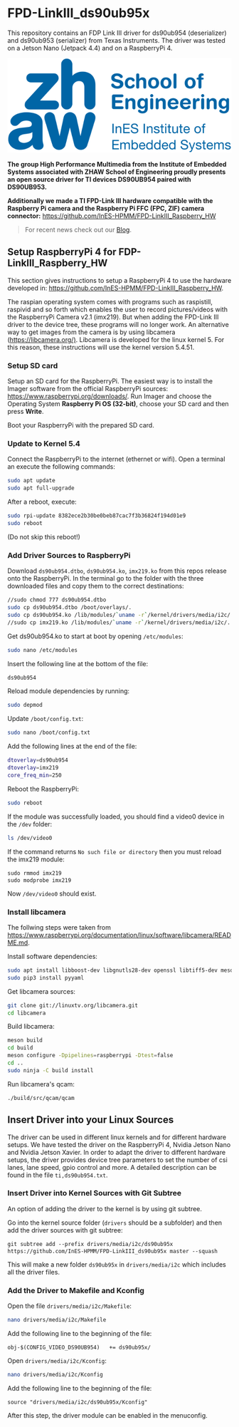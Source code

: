 # FPD-LinkIII_ds90ub95x
This repository contains an FDP Link III driver for ds90ub954 (deserializer) and ds90ub953 (serializer) from Texas Instruments. The driver was tested on a Jetson Nano (Jetpack 4.4) and on a RaspberryPi 4.

[![logo](https://github.com/InES-HPMM/FPD-LinkIII_Raspberry_HW/blob/master/images/ines_logo.png)](https://www.zhaw.ch/en/engineering/institutes-centres/ines/ "Homepage")

__The group High Performance Multimedia from the Institute of Embedded Systems associated with ZHAW School of Engineering proudly presents an open source driver for TI devices DS90UB954 paired with DS90UB953.__

__Additionally we made a TI FPD-Link III hardware compatible with the Raspberry Pi camera and the Raspberry Pi FFC (FPC, ZIF) camera connector:__
<https://github.com/InES-HPMM/FPD-LinkIII_Raspberry_HW>

> For recent news check out our [Blog](https://blog.zhaw.ch/high-performance/).

## Setup RaspberryPi 4 for FDP-LinkIII_Raspberry_HW

This section gives instructions to setup a RaspberryPi 4 to use the hardware developed in: https://github.com/InES-HPMM/FPD-LinkIII_Raspberry_HW. 

The raspian operating system comes with programs such as raspistill, raspivid and so forth which enables the user to record pictures/videos with the RaspberryPi Camera v2.1 (imx219). But when adding the FPD-Link III driver to the device tree, these programs will no longer work. An alternative way to get images from the camera is by using libcamera (<https://libcamera.org/)>. Libcamera is developed for the linux kernel 5. For this reason, these instructions will use the kernel version 5.4.51.

### Setup SD card
Setup an SD card for the RaspberryPi. The easiest way is to install the Imager software from the official RaspberryPi sources: https://www.raspberrypi.org/downloads/. Run Imager and choose the Operating System **Raspberry Pi OS (32-bit)**, choose your SD card and then press **Write**.

Boot your RaspberryPi with the prepared SD card.

### Update to Kernel 5.4

Connect the RaspberryPi to the internet (ethernet or wifi). Open a terminal an execute the following commands:

```bash
sudo apt update
sudo apt full-upgrade
```

After a reboot, execute:

```bash
sudo rpi-update 8382ece2b30be0beb87cac7f3b36824f194d01e9
sudo reboot
```

(Do not skip this reboot!)

### Add Driver Sources to RaspberryPi

Download `ds90ub954.dtbo`, `ds90ub954.ko`, `imx219.ko` from this repos release onto the RaspberryPi. In the terminal go to the folder with the three downloaded files and copy them to the correct destinations:

```bash
//sudo chmod 777 ds90ub954.dtbo
sudo cp ds90ub954.dtbo /boot/overlays/.
sudo cp ds90ub954.ko /lib/modules/`uname -r`/kernel/drivers/media/i2c/.
//sudo cp imx219.ko /lib/modules/`uname -r`/kernel/drivers/media/i2c/.
```

Get ds90ub954.ko to start at boot by opening `/etc/modules`:

```bash
sudo nano /etc/modules
```

Insert the following line at the bottom of the file:

```bash
ds90ub954
```

Reload module dependencies by running:

```bash
sudo depmod
```

Update `/boot/config.txt`:

```bash
sudo nano /boot/config.txt
```

Add the following lines at the end of the file:

```bash
dtoverlay=ds90ub954
dtoverlay=imx219
core_freq_min=250
```

Reboot the RaspberryPi:

```bash
sudo reboot
```

If the module was successfully loaded, you should find a video0 device in the `/dev` folder:

```bash
ls /dev/video0
```

If the command returns `No such file or directory` then you must reload the imx219 module:

```
sudo rmmod imx219
sudo modprobe imx219
```

Now `/dev/video0` should exist.

### Install libcamera

The follwing steps were taken from <https://www.raspberrypi.org/documentation/linux/software/libcamera/README.md>.

Install software dependencies:

```bash
sudo apt install libboost-dev libgnutls28-dev openssl libtiff5-dev meson qtbase5-dev libqt5core5a libqt5gui5 libqt5widgets5
sudo pip3 install pyyaml
```

Get libcamera sources:

```bash
git clone git://linuxtv.org/libcamera.git
cd libcamera
```

Build libcamera:

```bash
meson build
cd build
meson configure -Dpipelines=raspberrypi -Dtest=false
cd ..
sudo ninja -C build install
```

Run libcamera's qcam:

```
./build/src/qcam/qcam
```


## Insert Driver into your Linux Sources
The driver can be used in different linux kernels and for different hardware setups. We have tested the driver on the RaspberryPi 4, Nvidia Jetson Nano and Nvidia Jetson Xavier. In order to adapt the driver to different hardware setups, the driver provides device tree parameters to set the number of csi lanes, lane speed, gpio control and more. A detailed description can be found in the file `ti,ds90ub954.txt`.

### Insert Driver into Kernel Sources with Git Subtree

An option of adding the driver to the kernel is by using git subtree.

Go into the kernel source folder (`drivers` should be a subfolder) and then add the driver sources with git subtree:

```
git subtree add --prefix drivers/media/i2c/ds90ub95x https://github.com/InES-HPMM/FPD-LinkIII_ds90ub95x master --squash
```

This will make a new folder `ds90ub95x` in `drivers/media/i2c` which includes all the driver files.

### Add the Driver to Makefile and Kconfig

Open the file `drivers/media/i2c/Makefile`:

```bash
nano drivers/media/i2c/Makefile
```

Add the following line to the beginning of the file:

```
obj-$(CONFIG_VIDEO_DS90UB954)	+= ds90ub95x/
```

Open `drivers/media/i2c/Kconfig`:

```bash
nano drivers/media/i2c/Kconfig
```

Add the following line to the beginning of the file:

```
source "drivers/media/i2c/ds90ub95x/Kconfig"
```

After this step, the driver module can be enabled in the menuconfig.


